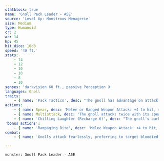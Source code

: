 ```yaml
---
statblock: true
name: 'Gnoll Pack Leader - A5E'
source: 'Level Up: Monstrous Menagerie'
size: Medium
type: Humanoid
cr: 2
ac: 14
hp: 45
hit_dice: 10d8
speed: '40 ft.'
stats:
    - 14
    - 12
    - 10
    - 10
    - 8
    - 10
senses: 'darkvision 60 ft., passive Perception 9'
languages: Gnoll
traits:
    - { name: 'Pack Tactics', desc: "The gnoll has advantage on attack rolls against a creature if at least one of the gnoll's allies is within 5 feet of the creature and not incapacitated." }
actions:
    - { name: Spear, desc: 'Melee or Ranged Weapon Attack: +4 to hit, reach 5 ft. or range 20/60 ft., one target. Hit: 5 (1d6 + 2) piercing damage.' }
    - { name: Multiattack, desc: 'The gnoll attacks twice with its spear.' }
    - { name: 'Chilling Laughter (Recharge 6)', desc: "The gnoll's barking laughter drives allies into a frenzy. Each other creature of the gnoll's choice within 30 feet that can hear it and has a Rampaging Bite bonus action can use its reaction to make a Rampaging Bite." }
'bonus actions':
    - { name: 'Rampaging Bite', desc: 'Melee Weapon Attack: +4 to hit, reach 5 ft., one bloodied creature. Hit: 4 (1d4 + 2) piercing damage.' }
combat:
    - { name: 'Gnolls attack fearlessly, preferring to target bloodied creatures', desc: 'If no such target is present, they attack whichever enemy is nearest.' }

---
```

```statblock
monster: Gnoll Pack Leader - A5E
```
